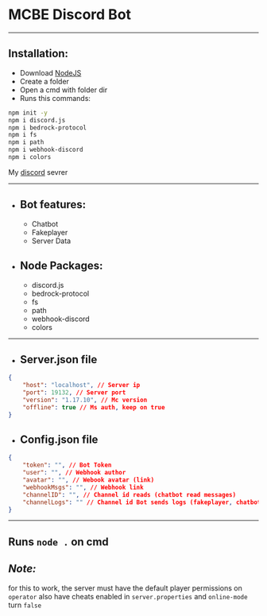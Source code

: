 # MCBE Discord Bot

---

## Installation:

- Download [NodeJS](https://nodejs.org)
- Create a folder
- Open a cmd with folder dir
- Runs this commands:
```sh
npm init -y
npm i discord.js
npm i bedrock-protocol
npm i fs
npm i path
npm i webhook-discord
npm i colors
```

My [discord](https://discord.gg/96Uyt3KWT5) sevrer

--- 

- ## Bot features:
    - Chatbot
    - Fakeplayer
    - Server Data

- ## Node Packages:
    - discord.js
    - bedrock-protocol
    - fs
    - path
    - webhook-discord
    - colors

---

- ## Server.json file
```json
{
    "host": "localhost", // Server ip
    "port": 19132, // Server port
    "version": "1.17.10", // Mc version
    "offline": true // Ms auth, keep on true
}
```

- ## Config.json file
```json
{
    "token": "", // Bot Token
    "user": "", // Webhook author
    "avatar": "", // Webook avatar (link)
    "webhookMsgs": "", // Webhook link
    "channelID": "", // Channel id reads (chatbot read messages)
    "channelLogs": "" // Channel id Bot sends logs (fakeplayer, chatbot, etc)
}
```

---

## Runs `node .` on cmd

## ***Note:***
for this to work, the server must have the default player permissions on `operator` also have cheats enabled in `server.properties` and `online-mode` turn `false`